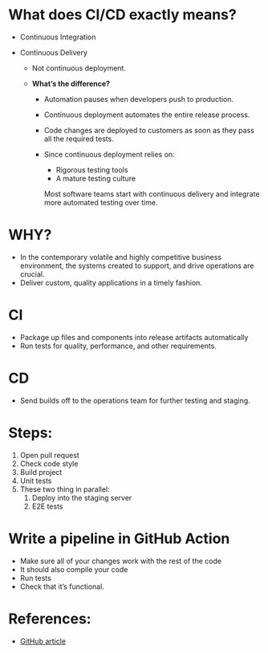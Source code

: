 # What does CI/CD exactly means?

- Continuous Integration
- Continuous Delivery

  - Not continuous deployment.
  - **What’s the difference?**

    - Automation pauses when developers push to production.
    - Continuous deployment automates the entire release process.
    - Code changes are deployed to customers as soon as they pass all the required tests.
    - Since continuous deployment relies on:

      - Rigorous testing tools
      - A mature testing culture

      Most software teams start with continuous delivery and integrate more automated testing over time.

# WHY?

- In the contemporary volatile and highly competitive business environment, the systems created to support, and drive operations are crucial.
- Deliver custom, quality applications in a timely fashion.

# CI

- Package up files and components into release artifacts automatically
- Run tests for quality, performance, and other requirements.

# CD

- Send builds off to the operations team for further testing and staging.

# Steps:

1. Open pull request
2. Check code style
3. Build project
4. Unit tests
5. These two thing in parallel:
   1. Deploy into the staging server
   2. E2E tests

# Write a pipeline in GitHub Action

- Make sure all of your changes work with the rest of the code
- It should also compile your code
- Run tests
- Check that it’s functional.

# References:

- [GitHub article](https://resources.github.com/ci-cd/)
